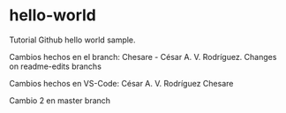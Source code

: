 # hello-world
Tutorial Github hello world sample.

Cambios hechos en el branch:
Chesare - César A. V. Rodríguez. 
Changes on readme-edits branchs

Cambios hechos en VS-Code:
César A. V. Rodríguez
Chesare

Cambio 2 en master branch